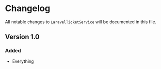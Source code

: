 # Changelog

All notable changes to `LaravelTicketService` will be documented in this file.

## Version 1.0

### Added
- Everything
